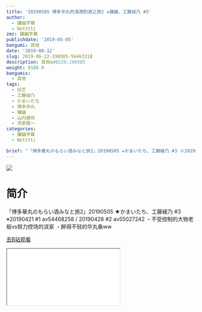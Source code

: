 ```yaml
---
title: '20190505 博多华丸的海港酌酒之旅2 ★镰鼬、工藤绫乃 #3'
author:
  - 鎌鼬字幕
  - Notttti
zmz: 鎌鼬字幕
publishdate: '2019-05-05'
bangumi: 其他
date: '2019-08-12'
slug: 2019-06-22-190505-56463318
description: 其他&#8226;190505
weight: 9188.0
bangumis:
  - 其他
tags:
  - 综艺
  - 工藤绫乃
  - かまいたち
  - 博多华丸
  - 镰鼬
  - 山内健司
  - 滨家隆一
categories:
  - 鎌鼬字幕
  - Notttti

brief: "「博多華丸のもらい酒みなと旅2」20190505 ★かまいたち、工藤綾乃 #3 ※20190421 #1 av54468258 / 20190428 #2 av55027242 ・不受控制的大物老板vs努力控场的滨家 ・醉得不轻的华丸桑ww"
---
```

![](https://raw.githubusercontent.com/tcgriffith/owaraisite/master/static/tmpimg/b5d9cbd10cf0b6e5cf11bbbe953772e687480b72.jpg.480.jpg)
# 简介  
「博多華丸のもらい酒みなと旅2」20190505 ★かまいたち、工藤綾乃 #3 
※20190421 #1 av54468258  / 20190428 #2 av55027242
・不受控制的大物老板vs努力控场的滨家
・醉得不轻的华丸桑ww  

[去B站观看](https://www.bilibili.com/video/av56463318/)
<div class ="resp-container"><iframe class="testiframe" src="//player.bilibili.com/player.html?aid=56463318"", scrolling="no", allowfullscreen="true" > </iframe></div> 
